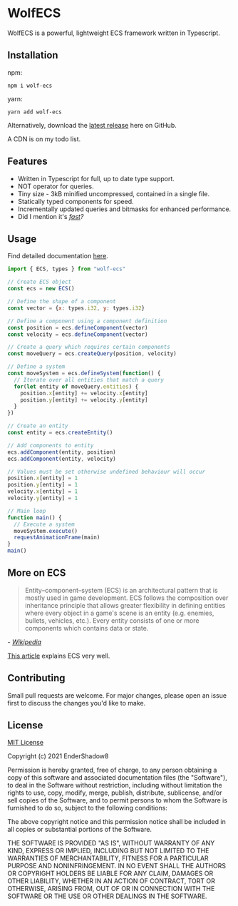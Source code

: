# WolfECS
WolfECS is a powerful, lightweight ECS framework written in Typescript.

## Installation
npm:
```
npm i wolf-ecs
```
yarn:
```
yarn add wolf-ecs
```
Alternatively, download the [latest release](https://github.com/EnderShadow8/wolf-ecs/releases) here on GitHub.

A CDN is on my todo list.

## Features
- Written in Typescript for full, up to date type support.
- NOT operator for queries.
- Tiny size - 3kB minified uncompressed, contained in a single file.
- Statically typed components for speed.
- Incrementally updated queries and bitmasks for enhanced performance.
- Did I mention it's *[fast](https://github.com/EnderShadow8/ecs-benchmark)?*

## Usage
Find detailed documentation [here](docs/docs.md).

```js
import { ECS, types } from "wolf-ecs"

// Create ECS object
const ecs = new ECS()

// Define the shape of a component
const vector = {x: types.i32, y: types.i32}

// Define a component using a component definition
const position = ecs.defineComponent(vector)
const velocity = ecs.defineComponent(vector)

// Create a query which requires certain components
const moveQuery = ecs.createQuery(position, velocity)

// Define a system
const moveSystem = ecs.defineSystem(function() {
  // Iterate over all entities that match a query
  for(let entity of moveQuery.entities) {
    position.x[entity] += velocity.x[entity]
    position.y[entity] += velocity.y[entity]
  }
})

// Create an entity
const entity = ecs.createEntity()

// Add components to entity
ecs.addComponent(entity, position)
ecs.addComponent(entity, velocity)

// Values must be set otherwise undefined behaviour will occur
position.x[entity] = 1
position.y[entity] = 1
velocity.x[entity] = 1
velocity.y[entity] = 1

// Main loop
function main() {
  // Execute a system
  moveSystem.execute()
  requestAnimationFrame(main)
}
main()
```

## More on ECS
> Entity–component–system (ECS) is an architectural pattern that is mostly used in game development. ECS follows the composition over inheritance principle that allows greater flexibility in defining entities where every object in a game's scene is an entity (e.g. enemies, bullets, vehicles, etc.). Every entity consists of one or more components which contains data or state.

*- [Wikipedia](https://en.wikipedia.org/wiki/Entity_component_system)*

[This article](https://medium.com/ingeniouslysimple/entities-components-and-systems-89c31464240d) explains ECS very well.

## Contributing
Small pull requests are welcome. For major changes, please open an issue first to discuss the changes you'd like to make.

## License
[MIT License](https://choosealicense.com/licenses/mit/)

Copyright (c) 2021 EnderShadow8

Permission is hereby granted, free of charge, to any person obtaining a copy
of this software and associated documentation files (the "Software"), to deal
in the Software without restriction, including without limitation the rights
to use, copy, modify, merge, publish, distribute, sublicense, and/or sell
copies of the Software, and to permit persons to whom the Software is
furnished to do so, subject to the following conditions:

The above copyright notice and this permission notice shall be included in all
copies or substantial portions of the Software.

THE SOFTWARE IS PROVIDED "AS IS", WITHOUT WARRANTY OF ANY KIND, EXPRESS OR
IMPLIED, INCLUDING BUT NOT LIMITED TO THE WARRANTIES OF MERCHANTABILITY,
FITNESS FOR A PARTICULAR PURPOSE AND NONINFRINGEMENT. IN NO EVENT SHALL THE
AUTHORS OR COPYRIGHT HOLDERS BE LIABLE FOR ANY CLAIM, DAMAGES OR OTHER
LIABILITY, WHETHER IN AN ACTION OF CONTRACT, TORT OR OTHERWISE, ARISING FROM,
OUT OF OR IN CONNECTION WITH THE SOFTWARE OR THE USE OR OTHER DEALINGS IN THE
SOFTWARE.

